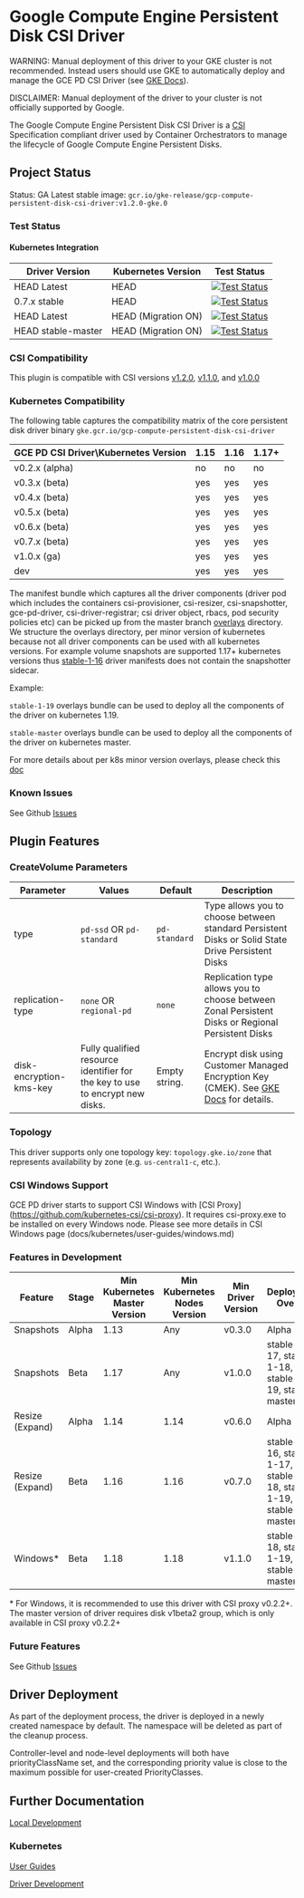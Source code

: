 # Google Compute Engine Persistent Disk CSI Driver

WARNING: Manual deployment of this driver to your GKE cluster is not recommended. Instead users should use GKE to automatically deploy and manage the GCE PD CSI Driver (see [GKE Docs](https://cloud.google.com/kubernetes-engine/docs/how-to/persistent-volumes/gce-pd-csi-driver)).

DISCLAIMER: Manual deployment of the driver to your cluster is not officially supported by Google.

The Google Compute Engine Persistent Disk CSI Driver is a
[CSI](https://github.com/container-storage-interface/spec/blob/master/spec.md)
Specification compliant driver used by Container Orchestrators to manage the
lifecycle of Google Compute Engine Persistent Disks.

## Project Status

Status: GA
Latest stable image: `gcr.io/gke-release/gcp-compute-persistent-disk-csi-driver:v1.2.0-gke.0`

### Test Status

#### Kubernetes Integration

| Driver Version | Kubernetes Version | Test Status |
|----------------|--------------------|-------------|
| HEAD Latest | HEAD | [<img alt="Test Status" src="https://testgrid.k8s.io/q/summary/provider-gcp-compute-persistent-disk-csi-driver/Kubernetes%20Master%20Driver%20Latest/tests_status" />](https://testgrid.k8s.io/provider-gcp-compute-persistent-disk-csi-driver#Kubernetes%20Master%20Driver%20Latest) |
| 0.7.x stable | HEAD | [<img alt="Test Status" src="https://testgrid.k8s.io/q/summary/provider-gcp-compute-persistent-disk-csi-driver/Kubernetes%20Master%20Driver%20Release%200.7/tests_status" />](https://https://testgrid.k8s.io/provider-gcp-compute-persistent-disk-csi-driver#Kubernetes%20Master%20Driver%20Release%200.7) |
| HEAD Latest | HEAD (Migration ON) | [<img alt="Test Status" src="https://testgrid.k8s.io/q/summary/provider-gcp-compute-persistent-disk-csi-driver/Migration%20Kubernetes%20Master%20Driver%20Latest/tests_status" />](https://testgrid.k8s.io/provider-gcp-compute-persistent-disk-csi-driver#Migration%20Kubernetes%20Master%20Driver%20Latest) |
| HEAD stable-master | HEAD (Migration ON) | [<img alt="Test Status" src="https://testgrid.k8s.io/q/summary/provider-gcp-compute-persistent-disk-csi-driver/Migration%20Kubernetes%20Master%20Driver%20Stable/tests_status" />](https://testgrid.k8s.io/provider-gcp-compute-persistent-disk-csi-driver#Migration%20Kubernetes%20Master%20Driver%20Stable) |

### CSI Compatibility

This plugin is compatible with CSI versions [v1.2.0](https://github.com/container-storage-interface/spec/blob/v1.2.0/spec.md), [v1.1.0](https://github.com/container-storage-interface/spec/blob/v1.1.0/spec.md), and [v1.0.0](https://github.com/container-storage-interface/spec/blob/v1.0.0/spec.md)

### Kubernetes Compatibility
The following table captures the compatibility matrix of the core persistent disk driver binary
`gke.gcr.io/gcp-compute-persistent-disk-csi-driver`

| GCE PD CSI Driver\Kubernetes Version | 1.15 | 1.16  | 1.17+ |
|--------------------------------------|------|-------|-------|
| v0.2.x (alpha)                       | no   | no    | no    |
| v0.3.x (beta)                        | yes  | yes   | yes   |
| v0.4.x (beta)                        | yes  | yes   | yes   |
| v0.5.x (beta)                        | yes  | yes   | yes   |
| v0.6.x (beta)                        | yes  | yes   | yes   |
| v0.7.x (beta)                        | yes  | yes   | yes   |
| v1.0.x (ga)                          | yes  | yes   | yes   |
| dev                                  | yes  | yes   | yes   |

The manifest bundle which captures all the driver components (driver pod which includes the containers csi-provisioner, csi-resizer, csi-snapshotter, gce-pd-driver, csi-driver-registrar;
csi driver object, rbacs, pod security policies etc) can be picked up from the master branch [overlays](deploy/kubernetes/overlays) directory. We structure the overlays directory, per minor version of kubernetes because not all driver components can be used with all kubernetes versions. For example volume snapshots are supported 1.17+ kubernetes versions thus [stable-1-16](deploy/kubernetes/overlays/stable-1-16) driver manifests does not contain the snapshotter sidecar.

Example:

`stable-1-19` overlays bundle can be used to deploy all the components of the driver on kubernetes 1.19.

`stable-master` overlays bundle can be used to deploy all the components of the driver on kubernetes master.

For more details about per k8s minor version overlays, please check this [doc](docs/release/overlays.md)

### Known Issues

See Github [Issues](https://github.com/kubernetes-sigs/gcp-compute-persistent-disk-csi-driver/issues)

## Plugin Features

### CreateVolume Parameters

| Parameter        | Values                    | Default       | Description                                                                                        |
|------------------|---------------------------|---------------|----------------------------------------------------------------------------------------------------|
| type             | `pd-ssd` OR `pd-standard` | `pd-standard` | Type allows you to choose between standard Persistent Disks  or Solid State Drive Persistent Disks |
| replication-type | `none` OR `regional-pd`   | `none`        | Replication type allows you to choose between Zonal Persistent Disks or Regional Persistent Disks  |
| disk-encryption-kms-key | Fully qualified resource identifier for the key to use to encrypt new disks. | Empty string. | Encrypt disk using Customer Managed Encryption Key (CMEK). See [GKE Docs](https://cloud.google.com/kubernetes-engine/docs/how-to/using-cmek#create_a_cmek_protected_attached_disk) for details. |

### Topology

This driver supports only one topology key:
`topology.gke.io/zone`
that represents availability by zone (e.g. `us-central1-c`, etc.).

### CSI Windows Support

GCE PD driver starts to support CSI Windows with [CSI Proxy] (https://github.com/kubernetes-csi/csi-proxy). It requires csi-proxy.exe to be installed on every Windows node. Please see more details in CSI Windows page (docs/kubernetes/user-guides/windows.md)

### Features in Development

| Feature         | Stage | Min Kubernetes Master Version | Min Kubernetes Nodes Version | Min Driver Version | Deployment Overlay |
|-----------------|-------|-------------------------------|------------------------------|--------------------|--------------------|
| Snapshots       | Alpha | 1.13                          | Any                          | v0.3.0             | Alpha              |
| Snapshots       | Beta  | 1.17                          | Any                          | v1.0.0             | stable-1-17, stable-1-18, stable-1-19, stable-master |
| Resize (Expand) | Alpha | 1.14                          | 1.14                         | v0.6.0             | Alpha              |
| Resize (Expand) | Beta  | 1.16                          | 1.16                         | v0.7.0             | stable-1-16, stable-1-17, stable-1-18, stable-1-19, stable-master |
| Windows*        | Beta  | 1.18                          | 1.18                         | v1.1.0             | stable-1-18, stable-1-19, stable-master |

\* For Windows, it is recommended to use this driver with CSI proxy v0.2.2+. The master version of driver requires disk v1beta2 group, which is only available in CSI proxy v0.2.2+

### Future Features

See Github [Issues](https://github.com/kubernetes-sigs/gcp-compute-persistent-disk-csi-driver/issues)

## Driver Deployment
As part of the deployment process, the driver is deployed in a newly created namespace by default. The namespace will be deleted as part of the cleanup process.

Controller-level and node-level deployments will both have priorityClassName set, and the corresponding priority value is close to the maximum possible for user-created PriorityClasses.

## Further Documentation

[Local Development](docs/local-development.md)

### Kubernetes

[User Guides](docs/kubernetes/user-guides)

[Driver Development](docs/kubernetes/development.md)
